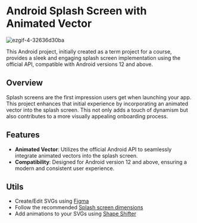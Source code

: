 # Android Splash Screen with Animated Vector

![ezgif-4-32636d30ba](https://github.com/manfredcamacho/android-splash-screen-animated-vector/assets/12779378/9db4d7d3-27df-424e-8a59-3ba4e244bff0)

This Android project, initially created as a term project for a course, provides a sleek and engaging splash screen implementation using the official API, compatible with Android versions 12 and above.

## Overview

Splash screens are the first impression users get when launching your app. This project enhances that initial experience by incorporating an animated vector into the splash screen. This not only adds a touch of dynamism but also contributes to a more visually appealing onboarding process.

## Features

- **Animated Vector**: Utilizes the official Android API to seamlessly integrate animated vectors into the splash screen.
- **Compatibility**: Designed for Android version 12 and above, ensuring a modern and consistent user experience.

## Utils
- Create/Edit SVGs using [Figma](https://www.figma.com/)
- Follow the recommended [Splash screen dimensions](https://developer.android.com/develop/ui/views/launch/splash-screen)
- Add animations to your SVGs using [Shape Shifter](https://shapeshifter.design/)
